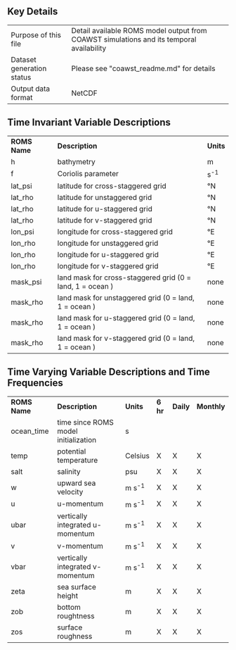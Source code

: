 ## Key Details

| | |
|:-----|:-----|
| Purpose of this file | Detail available ROMS model output from COAWST simulations and its temporal availability |
| Dataset generation status | Please see "coawst_readme.md" for details |
| Output data format | NetCDF |

## Time Invariant Variable Descriptions

| | | | 
|:-----|:-----|:-----|
| **ROMS Name** | **Description** | **Units** |
| h | bathymetry | m |
| f | Coriolis parameter | s<sup>-1</sup>|
| lat_psi | latitude for cross-staggered grid | °N | 
| lat_rho | latitude for unstaggered grid | °N |
| lat_rho | latitude for u-staggered grid | °N |
| lat_rho | latitude for v-staggered grid | °N |
| lon_psi | longitude for cross-staggered grid | °E |
| lon_rho | longitude for unstaggered grid | °E |
| lon_rho | longitude for u-staggered grid | °E |
| lon_rho | longitude for v-staggered grid | °E |
| mask_psi | land mask for cross-staggered grid (0 = land, 1 = ocean ) | none |
| mask_rho | land mask for unstaggered grid (0 = land, 1 = ocean ) | none |
| mask_rho | land mask for u-staggered grid (0 = land, 1 = ocean ) | none |
| mask_rho | land mask for v-staggered grid (0 = land, 1 = ocean ) | none |


## Time Varying Variable Descriptions and Time Frequencies

| | | | | | |
|:-----|:-----|:-----|:-----|:-----|:-----|
| **ROMS Name** | **Description** | **Units** |  **6 hr** | **Daily** | **Monthly** |
| ocean_time | time since ROMS model initialization | s | | | |
| temp | potential temperature | Celsius | X | X | X |
| salt | salinity | psu | X | X | X |
| w | upward sea velocity | m s<sup>-1</sup> | X | X | X |
| u | u-momentum | m s<sup>-1</sup> | X | X | X |
| ubar | vertically integrated u-momentum | m s<sup>-1</sup> | X | X | X |
| v | v-momentum | m s<sup>-1</sup> | X | X | X |
| vbar | vertically integrated v-momentum | m s<sup>-1</sup> | X | X | X |
| zeta | sea surface height | m | X | X | X |
| zob | bottom roughtness | m | X | X | X |
| zos | surface roughness | m | X | X | X |
